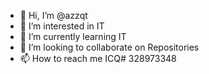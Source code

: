 - 👋 Hi, I’m @azzqt
- 👀 I’m interested in IT
- 🌱 I’m currently learning IT
- 💞️ I’m looking to collaborate on Repositories
- 📫 How to reach me ICQ# 328973348


<!---
azzqt/azzqt is a ✨ special ✨ repository because its `README.md` (this file) appears on your GitHub profile.
You can click the Preview link to take a look at your changes.
--->
